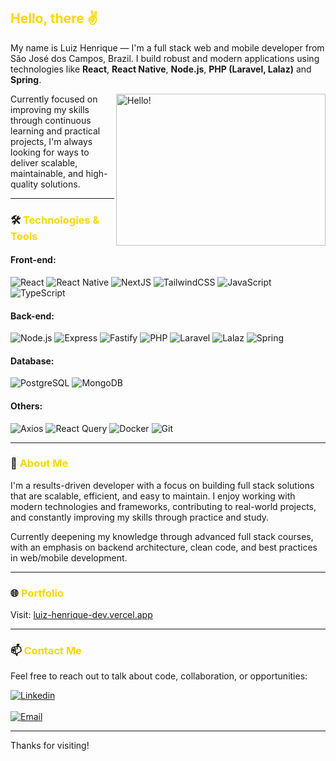 ## <span style="color: #FFD700;">Hello, there ✌</span>

My name is Luiz Henrique — I'm a full stack web and mobile developer from São José dos Campos, Brazil. I build robust and modern applications using technologies like **React**, **React Native**, **Node.js**, **PHP (Laravel, Lalaz)** and **Spring**.

<a href="#">
  <img src="https://media.giphy.com/media/fkZukR450RQ1qnGaq9/giphy.gif" title="hello" width="335" height="243" align="right" alt="Hello!">
</a>

Currently focused on improving my skills through continuous learning and practical projects, I'm always looking for ways to deliver scalable, maintainable, and high-quality solutions.

---

### 🛠️ <span style="color: #FFD700;">Technologies & Tools</span>

#### Front-end:
![React](https://img.shields.io/badge/-React-232323?style=flat&labelColor=61DAFB&logo=react&logoColor=000000)
![React Native](https://img.shields.io/badge/-React_Native-232323?style=flat&labelColor=61DAFB&logo=react&logoColor=000000)
![NextJS](https://img.shields.io/badge/-Next.js-232323?style=flat&labelColor=000000&logo=nextdotjs&logoColor=ffffff)
![TailwindCSS](https://img.shields.io/badge/-Tailwind-232323?style=flat&labelColor=06B6D4&logo=tailwindcss&logoColor=ffffff)
![JavaScript](https://img.shields.io/badge/-JavaScript-232323?style=flat&labelColor=F7DF1E&logo=javascript&logoColor=000000)
![TypeScript](https://img.shields.io/badge/-TypeScript-232323?style=flat&labelColor=3178C6&logo=typescript&logoColor=ffffff)

#### Back-end:
![Node.js](https://img.shields.io/badge/-Node.js-232323?style=flat&labelColor=339933&logo=nodedotjs&logoColor=ffffff)
![Express](https://img.shields.io/badge/-Express-232323?style=flat&labelColor=000000&logo=express&logoColor=ffffff)
![Fastify](https://img.shields.io/badge/-Fastify-232323?style=flat&labelColor=000000&logo=fastify&logoColor=ffffff)
![PHP](https://img.shields.io/badge/-PHP-232323?style=flat&labelColor=777BB4&logo=php&logoColor=ffffff)
![Laravel](https://img.shields.io/badge/-Laravel-232323?style=flat&labelColor=FF2D20&logo=laravel&logoColor=ffffff)
![Lalaz](https://img.shields.io/badge/-Lalaz-232323?style=flat&labelColor=blueviolet&logoColor=ffffff)
![Spring](https://img.shields.io/badge/-Spring-232323?style=flat&labelColor=6DB33F&logo=spring&logoColor=ffffff)

#### Database:
![PostgreSQL](https://img.shields.io/badge/-PostgreSQL-232323?style=flat&labelColor=336791&logo=postgresql&logoColor=ffffff)
![MongoDB](https://img.shields.io/badge/-MongoDB-232323?style=flat&labelColor=47A248&logo=mongodb&logoColor=ffffff)

#### Others:
![Axios](https://img.shields.io/badge/-Axios-232323?style=flat&labelColor=5A29E4&logo=axios&logoColor=ffffff)
![React Query](https://img.shields.io/badge/-React_Query-232323?style=flat&labelColor=FF4154&logo=react-query&logoColor=ffffff)
![Docker](https://img.shields.io/badge/-Docker-232323?style=flat&labelColor=2496ED&logo=docker&logoColor=ffffff)
![Git](https://img.shields.io/badge/-Git-232323?style=flat&labelColor=F05032&logo=git&logoColor=ffffff)

---

### 🚀 <span style="color: #FFD700;">About Me</span>

I'm a results-driven developer with a focus on building full stack solutions that are scalable, efficient, and easy to maintain. I enjoy working with modern technologies and frameworks, contributing to real-world projects, and constantly improving my skills through practice and study.

Currently deepening my knowledge through advanced full stack courses, with an emphasis on backend architecture, clean code, and best practices in web/mobile development.

---

### 🌐 <span style="color: #FFD700;">Portfolio</span>

Visit: [luiz-henrique-dev.vercel.app](https://luiz-henrique-dev.vercel.app/)

---

### 📫 <span style="color: #FFD700;">Contact Me</span>

Feel free to reach out to talk about code, collaboration, or opportunities:

<div>
<a href="https://www.linkedin.com/in/luiz-henrique-reis-barbosa/" target="_blank">
 <img align="center" src="https://img.shields.io/badge/LinkedIn-0077B5?style=for-the-badge&logo=linkedin&logoColor=white" alt="Linkedin"/>
</a>
</div>

<br/>

<div>
<a href="mailto:LHcontato@outlook.com" target="_blank">
 <img align="center" src="https://img.shields.io/badge/Email-D14836?style=for-the-badge&logo=gmail&logoColor=white" alt="Email"/>
</a>
</div>

---

Thanks for visiting!

